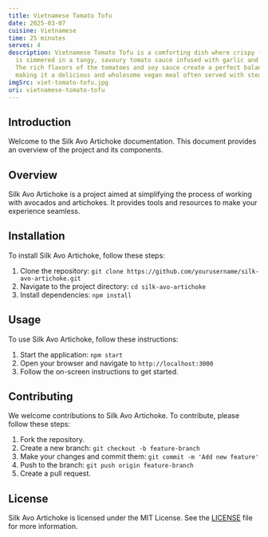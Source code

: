 ```yaml
---
title: Vietnamese Tomato Tofu
date: 2025-03-07
cuisine: Vietnamese
time: 25 minutes
serves: 4
description: Vietnamese Tomato Tofu is a comforting dish where crispy fried tofu
  is simmered in a tangy, savoury tomato sauce infused with garlic and shallots.
  The rich flavors of the tomatoes and soy sauce create a perfect balance,
  making it a delicious and wholesome vegan meal often served with steamed rice.
imgSrc: viet-tomato-tofu.jpg
uri: vietnamese-tomato-tofu
---
```


## Introduction

Welcome to the Silk Avo Artichoke documentation. This document provides an overview of the project and its components.

## Overview

Silk Avo Artichoke is a project aimed at simplifying the process of working with avocados and artichokes. It provides tools and resources to make your experience seamless.

## Installation

To install Silk Avo Artichoke, follow these steps:

1. Clone the repository: `git clone https://github.com/yourusername/silk-avo-artichoke.git`
2. Navigate to the project directory: `cd silk-avo-artichoke`
3. Install dependencies: `npm install`

## Usage

To use Silk Avo Artichoke, follow these instructions:

1. Start the application: `npm start`
2. Open your browser and navigate to `http://localhost:3000`
3. Follow the on-screen instructions to get started.

## Contributing

We welcome contributions to Silk Avo Artichoke. To contribute, please follow these steps:

1. Fork the repository.
2. Create a new branch: `git checkout -b feature-branch`
3. Make your changes and commit them: `git commit -m 'Add new feature'`
4. Push to the branch: `git push origin feature-branch`
5. Create a pull request.

## License

Silk Avo Artichoke is licensed under the MIT License. See the [LICENSE](LICENSE) file for more information.

```text
```
